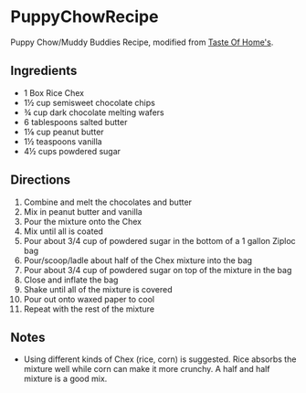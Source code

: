 # PuppyChowRecipe
Puppy Chow/Muddy Buddies Recipe, modified from [Taste Of Home's](https://www.tasteofhome.com/recipes/easy-puppy-chow/).

## Ingredients
- 1 Box Rice Chex
- 1½ cup semisweet chocolate chips
- ¾ cup dark chocolate melting wafers
- 6 tablespoons salted butter
- 1⅛ cup peanut butter
- 1½ teaspoons vanilla
- 4½ cups powdered sugar

## Directions
1. Combine and melt the chocolates and butter
1. Mix in peanut butter and vanilla
1. Pour the mixture onto the Chex
1. Mix until all is coated
1. Pour about 3/4 cup of powdered sugar in the bottom of a 1 gallon Ziploc bag
1. Pour/scoop/ladle about half of the Chex mixture into the bag
1. Pour about 3/4 cup of powdered sugar on top of the mixture in the bag
1. Close and inflate the bag
1. Shake until all of the mixture is covered
1. Pour out onto waxed paper to cool
1. Repeat with the rest of the mixture

## Notes
- Using different kinds of Chex (rice, corn) is suggested. Rice absorbs the mixture well while corn can make it more crunchy. A half and half mixture is a good mix.
